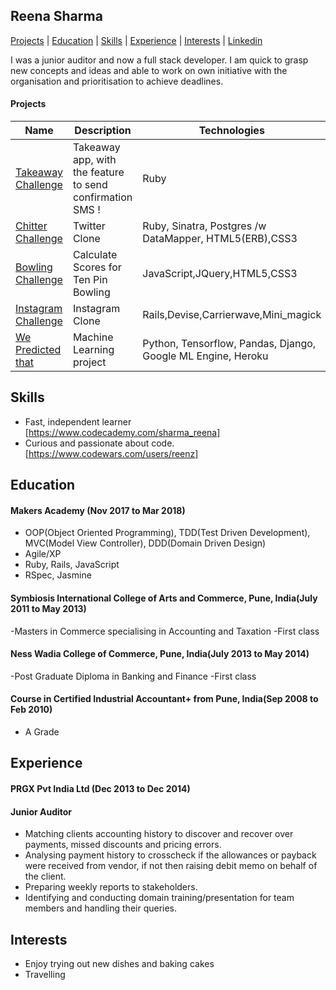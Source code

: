 ## Reena Sharma

[Projects](#projects) | [Education](#education) | [Skills](#skills) | [Experience](#experience) | [Interests](#interests) | [Linkedin](https://www.linkedin.com/in/reena-sharma-061a07105/)


I was a junior auditor and now a full stack developer. I am quick to grasp new concepts and ideas and able to work on own initiative with the organisation and prioritisation to achieve deadlines.

#### Projects

| Name  | Description | Technologies |Testing |
| ------------- | ------------- | ------------- |-------
| [Takeaway Challenge](https://github.com/reenz/takeaway-challenge)  | Takeaway app, with the feature to send confirmation SMS ! | Ruby | RSpec
| [Chitter Challenge](https://github.com/reenz/chitter-challenge) | Twitter Clone | Ruby, Sinatra, Postgres /w DataMapper, HTML5(ERB),CSS3 | RSpec, Capybara
| [Bowling Challenge](https://github.com/reenz/bowling-challenge)  | Calculate Scores for Ten Pin Bowling | JavaScript,JQuery,HTML5,CSS3 | Jasmine
| [Instagram Challenge](https://github.com/reenz/instagram-challenge)  | Instagram Clone | Rails,Devise,Carrierwave,Mini_magick | RSpec, Capybara
| [We Predicted that](https://github.com/reenz/we-predicted-that)  | Machine Learning project | Python, Tensorflow, Pandas, Django, Google ML Engine, Heroku | Unittest, Capybara-py

## <a name="skills">Skills</a>
- Fast, independent learner [https://www.codecademy.com/sharma_reena]
- Curious and passionate about code. [https://www.codewars.com/users/reenz]

## <a name="education"> Education </a>

#### Makers Academy (Nov 2017 to Mar 2018)

- OOP(Object Oriented Programming), TDD(Test Driven Development), MVC(Model View Controller), DDD(Domain Driven Design)
- Agile/XP
- Ruby, Rails, JavaScript
- RSpec, Jasmine

#### Symbiosis International College of Arts and Commerce, Pune, India(July 2011 to May 2013)
-Masters in Commerce specialising in Accounting and Taxation
-First class

#### Ness Wadia College of Commerce, Pune, India(July 2013 to May 2014)
-Post Graduate Diploma in Banking and Finance
-First class

#### Course in Certified Industrial Accountant+ from Pune, India(Sep 2008 to Feb 2010)
- A Grade

## <a name="experience"> Experience </a>

#### PRGX Pvt India Ltd (Dec 2013 to Dec 2014)    
#### Junior Auditor
- Matching clients accounting history to discover and recover over payments, missed discounts and pricing errors.
- Analysing payment history to crosscheck if the allowances or payback were received from vendor, if not then raising
  debit memo on behalf of the client.
- Preparing weekly reports to stakeholders.
- Identifying and conducting domain training/presentation for team members and handling their queries.

## <a name="interests"> Interests </a>
- Enjoy trying out new dishes and baking cakes
- Travelling
